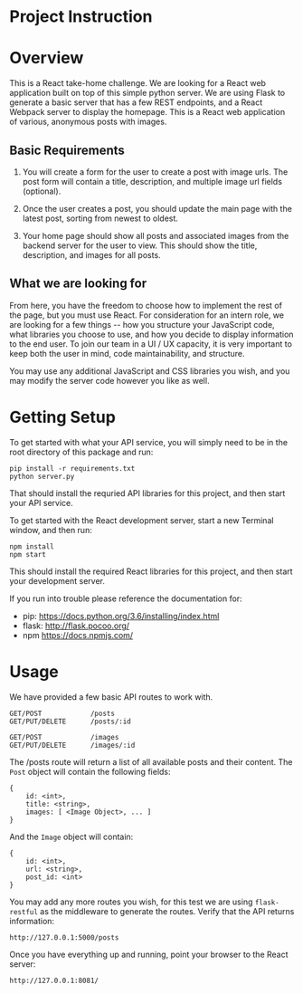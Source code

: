 # Project Instruction

Overview
===============

This is a React take-home challenge.  We are looking for a React web application built on top of this simple python server.  We are using Flask to generate a basic server that has a few REST endpoints, and a React Webpack server to display the homepage.  This is a React web application of various, anonymous posts with images.

Basic Requirements
---------------

1. You will create a form for the user to create a post with image urls. The post form will contain a title, description, and multiple image url fields (optional).

2. Once the user creates a post, you should update the main page with the latest post, sorting from newest to oldest.

3. Your home page should show all posts and associated images from the backend server for the user to view.  This should show the title, description, and images for all posts.


What we are looking for
---------------

From here, you have the freedom to choose how to implement the rest of the page, but you must use React.  For consideration for an intern role, we are looking for a few things -- how you structure your JavaScript code, what libraries you choose to use, and how you decide to display information to the end user.  To join our team in a UI / UX capacity, it is very important to keep both the user in mind, code maintainability, and structure.

You may use any additional JavaScript and CSS libraries you wish, and you may modify the server code however you like as well.


Getting Setup
===============

To get started with what your API service, you will simply need to be in the root directory of this package and run:

    pip install -r requirements.txt
    python server.py

That should install the requried API libraries for this project, and then start your API service.

To get started with the React development server, start a new Terminal window, and then run:

    npm install
    npm start

This should install the required React libraries for this project, and then start your development server.

If you run into trouble please reference the documentation for:

* pip: https://docs.python.org/3.6/installing/index.html
* flask: http://flask.pocoo.org/
* npm https://docs.npmjs.com/

Usage
==============

We have provided a few basic API routes to work with.

    GET/POST            /posts
    GET/PUT/DELETE      /posts/:id

    GET/POST            /images
    GET/PUT/DELETE      /images/:id


The /posts route will return a list of all available posts and their content.  The `Post` object will contain
the following fields:

    {
        id: <int>,
        title: <string>,
        images: [ <Image Object>, ... ]
    }

And the `Image` object will contain:

    {
        id: <int>,
        url: <string>,
        post_id: <int>
    }

You may add any more routes you wish, for this test we are using `flask-restful` as the middleware to generate the routes. Verify that the API returns information:

    http://127.0.0.1:5000/posts

Once you have everything up and running, point your browser to the React server:

    http://127.0.0.1:8081/
